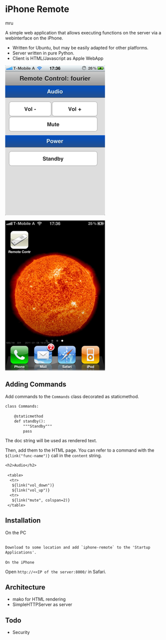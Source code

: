 iPhone Remote
=============

mru <mru at sisyphus dot teil dot cc>


A simple web application that allows executing functions on the server
via a webinterface on the iPhone.

 * Written for Ubuntu, but may be easily adapted for other platforms.
 * Server written in pure Python.
 * Client is HTML/Javascript as Apple WebApp

![Screenshot](https://github.com/mru00/iphone-remote/blob/master/screenshot-1.png?raw=true "Screenshot")

![Screenshot](https://github.com/mru00/iphone-remote/blob/master/screenshot-2.png?raw=true "Screenshot")


Adding Commands
---------------

Add commands to the `Commands` class decorated as staticmethod.


    class Commands:

        @staticmethod
        def standby():
            """Standby"""
            pass

The doc string will be used as rendered text.


Then, add them to the HTML page. You can refer to a command with the
`${link("func-name")}` call in the `content` string.

    <h2>Audio</h2>

     <table>
      <tr>
       ${link("vol_down")}
       ${link("vol_up")}
      <tr>
       ${link("mute", colspan=2)}
     </table>


Installation
---------

On the PC
~~~~~~~~~

Download to some location and add `iphone-remote` to the 'Startup Applications'.

On the iPhone
~~~~~~~~~~~~

Open `http://<<IP of the server:8000/` in Safari.


Architecture
------------

 - mako for HTML rendering
 - SimpleHTTPServer as server

Todo
----

 - Security
